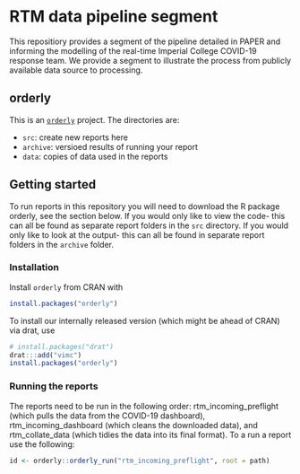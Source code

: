 # RTM data pipeline segment

This repositiory provides a segment of the pipeline detailed in PAPER and informing the modelling of the real-time Imperial College COVID-19 response team. We provide a segment to illustrate the process from publicly available data source to processing. 

## orderly

This is an [`orderly`](https://github.com/vimc/orderly) project.  The directories are:

* `src`: create new reports here
* `archive`: versioed results of running your report
* `data`: copies of data used in the reports

## Getting started

To run reports in this repository you will need to download the R package orderly, see the section below. If you would only like to view the code- this can all be found as separate report folders in the `src` directory. If you would only like to look at the output- this can all be found in separate report folders in the `archive` folder. 

### Installation

Install `orderly` from CRAN with

```r
install.packages("orderly")
```

To install our internally released version (which might be ahead of CRAN) via drat, use

```r
# install.packages("drat")
drat:::add("vimc")
install.packages("orderly")
```

### Running the reports

The reports need to be run in the following order: rtm_incoming_preflight (which pulls the data from the COVID-19 dashboard), rtm_incoming_dashboard (which cleans the downloaded data), and rtm_collate_data (which tidies the data into its final format). To a run a report use the following:

```r
id <- orderly::orderly_run("rtm_incoming_preflight", root = path)
```
